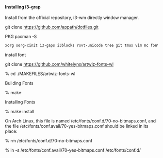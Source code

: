 #### Installing i3-grap

Install from the official repository, i3-wm directly window manager.

git clone https://github.com/appath/dotfiles.git

PKG pacman -S
```bash
xorg xorg-xinit i3-gaps i3blocks rxvt-unicode tree git tmux vim mc fontconfig
```

install font

git clone https://github.com/whitelynx/artwiz-fonts-wl

% cd ./MAKEFILES/artwiz-fonts-wl

Building Fonts

% make

Installing Fonts

% make install

On Arch Linux, this file is named /etc/fonts/conf.d/70-no-bitmaps.conf, and the file /etc/fonts/conf.avail/70-yes-bitmaps.conf should be linked in its place:

% rm /etc/fonts/conf.d/70-no-bitmaps.conf

% ln -s /etc/fonts/conf.avail/70-yes-bitmaps.conf /etc/fonts/conf.d/
